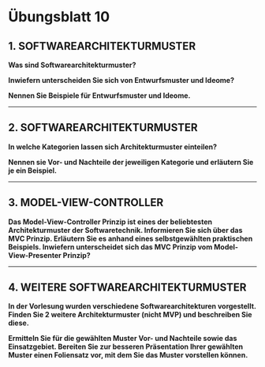 # Übungsblatt 10
## 1. SOFTWAREARCHITEKTURMUSTER
**Was sind Softwarearchitekturmuster?**

**Inwiefern unterscheiden Sie sich von Entwurfsmuster und Ideome?**

**Nennen Sie Beispiele für Entwurfsmuster und Ideome.**

---
## 2. SOFTWAREARCHITEKTURMUSTER
**In welche Kategorien lassen sich Architekturmuster einteilen?**

**Nennen sie Vor- und Nachteile der jeweiligen Kategorie und erläutern Sie je ein Beispiel.**

---
## 3. MODEL-VIEW-CONTROLLER
**Das Model-View-Controller Prinzip ist eines der beliebtesten Architekturmuster der Softwaretechnik. Informieren Sie sich über das MVC Prinzip. Erläutern Sie es anhand eines selbstgewählten praktischen Beispiels. Inwiefern unterscheidet sich das MVC Prinzip vom Model-View-Presenter Prinzip?**

---
## 4. WEITERE SOFTWAREARCHITEKTURMUSTER
**In der Vorlesung wurden verschiedene Softwarearchitekturen vorgestellt. Finden Sie 2 weitere Architekturmuster (nicht MVP) und beschreiben Sie diese.**

**Ermitteln Sie für die gewählten Muster Vor- und Nachteile sowie das Einsatzgebiet. Bereiten Sie zur besseren Präsentation Ihrer gewählten Muster einen Foliensatz vor, mit dem Sie das Muster vorstellen können.**
